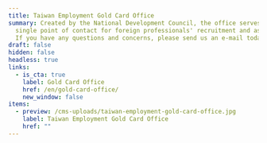 ```yaml
---
title: Taiwan Employment Gold Card Office
summary: Created by the National Development Council, the office serves as a
  single point of contact for foreign professionals' recruitment and assistance.
  If you have any questions and concerns, please send us an e-mail today!
draft: false
hidden: false
headless: true
links:
  - is_cta: true
    label: Gold Card Office
    href: /en/gold-card-office/
    new_window: false
items:
  - preview: /cms-uploads/taiwan-employment-gold-card-office.jpg
    label: Taiwan Employment Gold Card Office
    href: ""
---
```

<!-- this text will never been used-->
